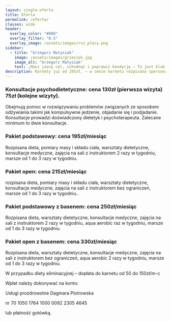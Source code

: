 ```yaml
---
layout: single-oferta
title: Oferta
permalink: /oferta/
classes: wide
header:
  overlay_color: "#000"
  overlay_filter: "0.5"
  overlay_image: /assets/images/rsz_plecy.png
sidebar:
  - title: "Grzegorz Matysiak"
    image: /assets/images/grzesiek.jpg
    image_alt: "Grzegorz Matysiak"
    text: „Masz jasny cel, schudnąć i poprawić kondycję – To jest klub właśnie dla Ciebie. Dagmara wskaże Ci jak to osiągnąć. Nasze wspaniałe trenerki zatroszczą się o odpowiednią dawkę ruchu, od klubowiczów dostaniesz nieograniczone wsparcie, dobre słowo i bardzo dużo uśmiechu. Dzięki wspaniałym osobom w klubie i odrobinie determinacji w pół roku zrzuciłem 25kg. Drogie Panie i Panowie – naprawdę się da”
description: Karnety już od 195zł. – w cenie karnetu rozpisana spersonalizowana dieta na każdy dzień, pomiary masy i składu ciała, warsztaty dietetyczne, konsultacje medyczne, zajęcia na sali z instruktorem, opcjonalnie zajęcia na basenie. Konsultacje psychodietetyczne już od 60zł.
---
```



### Konsultacje psychodietetyczne: cena 130zł (pierwsza wizyta) 75zł (kolejne wizyty).
Obejmują pomoc w rozwiązywaniu problemów związanych ze sposobem odżywiania takimi jak kompulsywne jedzenie, objadanie się i podjadanie. Konsultacje prowadzi doświadczony dietetyk i psychoterapeuta. Zalecane minimum to dwie konsultacje.



### Pakiet podstawowy: cena 195zł/miesiąc
Rozpisana dieta, pomiary masy i składu ciała, warsztaty dietetyczne, konsultacje medyczne, zajęcia na sali z instruktorem 2 razy w tygodniu, marsze od 1 do 3 razy w tygodniu.


### Pakiet open: cena 215zł/miesiąc
rozpisana dieta, pomiary masy i składu ciała, warsztaty dietetyczne, konsultacje medyczne, zajęcia na sali z instruktorem bez ograniczeń, marsze od 1 do 3 razy w tygodniu..


### Pakiet podstawowy z basenem: cena 250zł/miesiąc
Rozpisana dieta, warsztaty dietetyczne, konsultacje medyczne, zajęcia na sali z instruktorem 2 razy w tygodniu, aqua aerobic raz w tygodniu, marsze od 1 do 3 razy w tygodniu.


### Pakiet open z basenem: cena 330zł/miesiąc
Rozpisana dieta, warsztaty dietetyczne, konsultacje medyczne, zajęcia na sali z instruktorem bez ograniczeń, aqua aerobic 2 razy w tygodniu, marsze od 1 do 3 razy w tygodniu.




W przypadku diety eliminacyjnej – dopłata do karnetu od
50 do 150zł/m-c

Wpłat należy dokonywać na konto: 

Usługi prozdrowotne Dagmara Piotrowska

nr 70 1050 1764 1000 0092 2305 4645 


lub płatność gotówką.